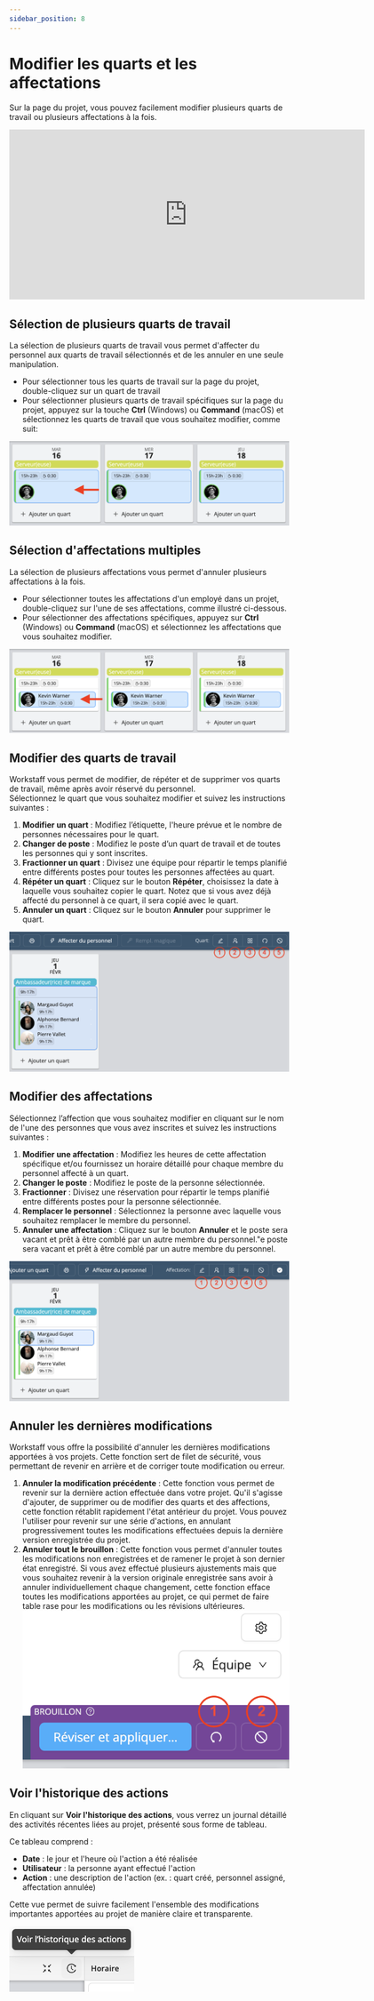 ```yaml
---
sidebar_position: 8
---
```



# Modifier les quarts et les affectations

Sur la page du projet, vous pouvez facilement modifier plusieurs quarts de travail ou plusieurs affectations à la fois.

<iframe width="640" height="306" src="https://www.loom.com/embed/6ee1dd771a8349efabcf148a89b5d036" frameborder="0" webkitallowfullscreen mozallowfullscreen allowfullscreen></iframe>

## Sélection de plusieurs quarts de travail
La sélection de plusieurs quarts de travail vous permet d'affecter du personnel aux quarts de travail sélectionnés et de les annuler en une seule manipulation.
- Pour sélectionner tous les quarts de travail sur la page du projet, double-cliquez sur un quart de travail
- Pour sélectionner plusieurs quarts de travail spécifiques sur la page du projet, appuyez sur la touche **Ctrl** (Windows) ou **Command** (macOS) et sélectionnez les quarts de travail que vous souhaitez modifier, comme suit:

![selection-quarts.png](Images/selection-quarts.png)

## Sélection d'affectations multiples
La sélection de plusieurs affectations vous permet d'annuler plusieurs affectations à la fois.
- Pour sélectionner toutes les affectations d'un employé dans un projet, double-cliquez sur l'une de ses affectations, comme illustré ci-dessous.
- Pour sélectionner des affectations spécifiques, appuyez sur **Ctrl** (Windows) ou **Command** (macOS) et sélectionnez les affectations que vous souhaitez modifier.

![selection-affectations.png](Images/selection-affectations.png)

## Modifier des quarts de travail
Workstaff vous permet de modifier, de répéter et de supprimer vos quarts de travail, même après avoir réservé du personnel.   
Sélectionnez le quart que vous souhaitez modifier et suivez les instructions suivantes :
1. **Modifier un quart** : Modifiez l’étiquette, l'heure prévue et le nombre de personnes nécessaires pour le quart.
2. **Changer de poste** : Modifiez le poste d’un quart de travail et de toutes les personnes qui y sont inscrites.
3. **Fractionner un quart** : Divisez une équipe pour répartir le temps planifié entre différents postes pour toutes les personnes affectées au quart.
4. **Répéter un quart** : Cliquez sur le bouton **Répéter**, choisissez la date à laquelle vous souhaitez copier le quart. Notez que si vous avez déjà affecté du personnel à ce quart, il sera copié avec le quart. 
5. **Annuler un quart** : Cliquez sur le bouton **Annuler** pour supprimer le quart.

![modifier-quarts.png](Images/modifer-quarts.png)

## Modifier des affectations
Sélectionnez l’affection que vous souhaitez modifier en cliquant sur le nom de l'une des personnes que vous avez inscrites et suivez les instructions suivantes :
1. **Modifier une affectation** : Modifiez les heures de cette affectation spécifique et/ou fournissez un horaire détaillé pour chaque membre du personnel affecté à un quart.
2. **Changer le poste** : Modifiez le poste de la personne sélectionnée.
3. **Fractionner** : Divisez une réservation pour répartir le temps planifié entre différents postes pour la personne sélectionnée.
4. **Remplacer le personnel** : Sélectionnez la personne avec laquelle vous souhaitez remplacer le membre du personnel.
5. **Annuler une affectation** : Cliquez sur le bouton **Annuler** et le poste sera vacant et prêt à être comblé par un autre membre du personnel."e poste sera vacant et prêt à être comblé par un autre membre du personnel. 

![modifier-affectation.png](Images/modifer-affectation.png)

## Annuler les dernières modifications
Workstaff vous offre la possibilité d'annuler les dernières modifications apportées à vos projets. Cette fonction sert de filet de sécurité, vous permettant de revenir en arrière et de corriger toute modification ou erreur.

1. **Annuler la modification précédente** : Cette fonction vous permet de revenir sur la dernière action effectuée dans votre projet. Qu'il s'agisse d'ajouter, de supprimer ou de modifier des quarts et des affections, cette fonction rétablit rapidement l'état antérieur du projet. Vous pouvez l'utiliser pour revenir sur une série d'actions, en annulant progressivement toutes les modifications effectuées depuis la dernière version enregistrée du projet.
2. **Annuler tout le brouillon** : Cette fonction vous permet d'annuler toutes les modifications non enregistrées et de ramener le projet à son dernier état enregistré. Si vous avez effectué plusieurs ajustements mais que vous souhaitez revenir à la version originale enregistrée sans avoir à annuler individuellement chaque changement, cette fonction efface toutes les modifications apportées au projet, ce qui permet de faire table rase pour les modifications ou les révisions ultérieures.
![annuler.png](Images/annuler.png)

## Voir l'historique des actions
En cliquant sur **Voir l'historique des actions**, vous verrez un journal détaillé des activités récentes liées au projet, présenté sous forme de tableau.

Ce tableau comprend :
- **Date** : le jour et l'heure où l'action a été réalisée  
- **Utilisateur** : la personne ayant effectué l'action
- **Action** : une description de l'action (ex. : quart créé, personnel assigné, affectation annulée)

Cette vue permet de suivre facilement l'ensemble des modifications importantes apportées au projet de manière claire et transparente.

![action-history-fr.png](Images/action-history-fr.png)